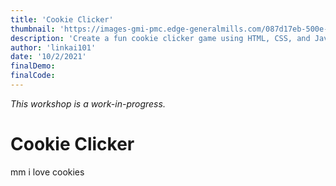 ```yaml
---
title: 'Cookie Clicker'
thumbnail: 'https://images-gmi-pmc.edge-generalmills.com/087d17eb-500e-4b26-abd1-4f9ffa96a2c6.jpg'
description: 'Create a fun cookie clicker game using HTML, CSS, and JavaScript.'
author: 'linkai101'
date: '10/2/2021'
finalDemo: 
finalCode: 
---
```


*This workshop is a work-in-progress.*

# Cookie Clicker
mm i love cookies